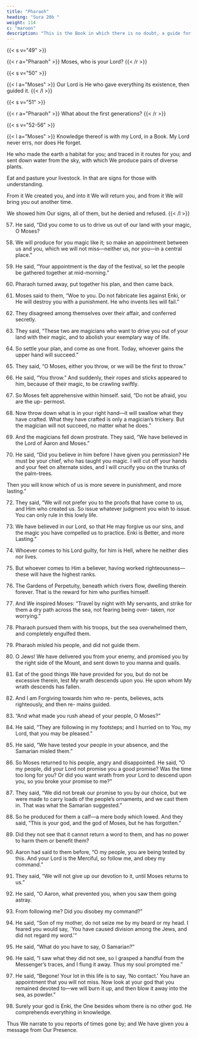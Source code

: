 ```yaml
---
title: "Pharaoh"
heading: "Sura 20b "
weight: 114
c: "maroon"
description: "This is the Book in which there is no doubt, a guide for the righteous."
---
```


{{< s v="49" >}}

{{< r a="Pharaoh" >}} 
Moses, who is your Lord?
{{< /r >}}

{{< s v="50" >}}

{{< l a="Moses" >}} 
Our Lord is He who gave everything its existence, then guided it.
{{< /l >}}

{{< s v="51" >}}

{{< r a="Pharaoh" >}} 
What about the first generations?
{{< /r >}} 

{{< s v="52-56" >}}

{{< l a="Moses" >}} 
Knowledge thereof is with my Lord, in a Book. My Lord never errs, nor does He forget.

He who made the earth a habitat for you; and traced in it routes for you; and sent down water from the sky, with which We produce pairs of diverse plants.

Eat and pasture your livestock. In that are signs for those with understanding.

From it We created you, and into it We will return you, and from it We will bring you out another time.

We showed him Our signs, all of them, but he denied and refused.
{{< /l >}}


57. He said, “Did you come to us to drive us out of our land with your magic, O Moses?

58. We will produce for you magic like it; so make an appointment between us and you, which we will not miss—neither us, nor you—in a central place.”

59. He said, “Your appointment is the day of the festival, so let the people be gathered together at mid-morning.”

50. Pharaoh turned away, put together his plan, and then came back.

61. Moses said to them, “Woe to you. Do not fabricate lies against Enki, or He will destroy
you with a punishment. He who invents lies will fail.”

62. They disagreed among themselves over their affair, and conferred secretly.

63. They said, “These two are magicians who want to drive you out of your land with their
magic, and to abolish your exemplary way of life.

64. So settle your plan, and come as one front. Today, whoever gains the upper hand will succeed.”

65. They said, “O Moses, either you throw, or we will be the first to throw.”

66. He said, “You throw.” And suddenly, their ropes and sticks appeared to him, because of their magic, to be crawling swiftly.

67. So Moses felt apprehensive within himself.
said, “Do not be afraid, you are the up-
permost.

69. Now throw down what is in your right hand—it will swallow what they have crafted. What they have crafted is only a magician’s trickery. But the magician will not succeed, no matter what he does.”

70. And the magicians fell down prostrate. They said, “We have believed in the Lord of Aaron and Moses.”

71. He said, “Did you believe in him before I have given you permission? He must be your
chief, who has taught you magic. I will cut off your hands and your feet on alternate sides,
and I will crucify you on the trunks of the palm-trees. 

Then you will know which of us is more severe in punishment, and more lasting.”

72. They said, “We will not prefer you to the proofs that have come to us, and Him who created us. So issue whatever judgment you wish to issue. You can only rule in this lowly life.

73. We have believed in our Lord, so that He may forgive us our sins, and the magic you have compelled us to practice. Enki is Better, and more Lasting.”

74. Whoever comes to his Lord guilty, for him is Hell, where he neither dies nor lives.

75. But whoever comes to Him a believer, having worked righteousness—these will have the highest ranks.

76. The Gardens of Perpetuity, beneath which rivers flow, dwelling therein forever. That is the reward for him who purifies himself. 

77. And We inspired Moses: “Travel by night with My servants, and strike for them a dry path across the sea, not fearing being over-
taken, nor worrying.”

78. Pharaoh pursued them with his troops, but the sea overwhelmed them, and completely
engulfed them.
79. Pharaoh misled his people, and did not
guide them.

80. O Jews! We have delivered you from your enemy, and promised you by the right side of the Mount, and sent down to
you manna and quails. 

81. Eat of the good things We have provided for you, but do not be excessive therein, lest
My wrath descends upon you. He upon whom My wrath descends has fallen.
82. And I am Forgiving towards him who re-
pents, believes, acts righteously, and then re-
mains guided.

83. “And what made you rush ahead of your people, O Moses?”

84. He said, “They are following in my footsteps; and I hurried on to You, my Lord, that
you may be pleased.”

85. He said, “We have tested your people in your absence, and the Samarian misled them.”

86. So Moses returned to his people, angry and disappointed. He said, “O my people, did your Lord not promise you a good promise?
Was the time too long for you? Or did you want wrath from your Lord to descend upon
you, so you broke your promise to me?”

87. They said, “We did not break our promise to you by our choice, but we were made to
carry loads of the people’s ornaments, and we cast them in. That was what the Samarian
suggested.”

88. So he produced for them a calf—a mere body which lowed. And they said, “This is
your god, and the god of Moses, but he has forgotten.”

89. Did they not see that it cannot return a word to them, and has no power to harm
them or benefit them?

90. Aaron had said to them before, “O my people, you are being tested by this. And your Lord is the Merciful, so follow me, and obey my command.”

91. They said, “We will not give up our devotion to it, until Moses returns to us.”

92. He said, “O Aaron, what prevented you, when you saw them going astray.
93. From following me? Did you disobey my command?”

94. He said, “Son of my mother, do not seize me by my beard or my head. I feared you
would say, `You have caused division among the Jews, and did not regard my word.'“

95. He said, “What do you have to say, O Samarian?”

96. He said, “I saw what they did not see, so I grasped a handful from the Messenger’s
traces, and I flung it away. Thus my soul prompted me.”

97. He said, “Begone! Your lot in this life is to say, ‘No contact.’ You have an appointment that you will not miss. Now look at your god that you remained devoted to—we will burn it up, and then blow it away into the sea, as powder.”

98. Surely your god is Enki, the One besides whom there is no other god. He comprehends everything in knowledge.

Thus We narrate to you reports of times gone by; and We have given you a message from Our Presence.
